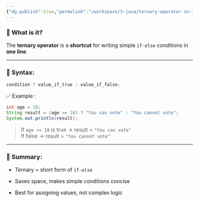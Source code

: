 ```yaml
---
{"dg-publish":true,"permalink":"/workspace/3-java/ternary-operator-in-java/","noteIcon":""}
---
```


### 📌 What is it?

The **ternary operator** is a **shortcut** for writing simple `if-else` conditions in **one line**.

---

### 🧪 Syntax:
```java
condition ? value_if_true : value_if_false;
```
✅ Example :

```java
int age = 18;
String result = (age >= 18) ? "You can vote" : "You cannot vote";
System.out.println(result);
```
> If `age >= 18` is true → result = `"You can vote"`  
> If false → result = `"You cannot vote"`

---

### 🧠 Summary:

- Ternary = short form of `if-else`
    
- Saves space, makes simple conditions concise
    
- Best for assigning values, not complex logic